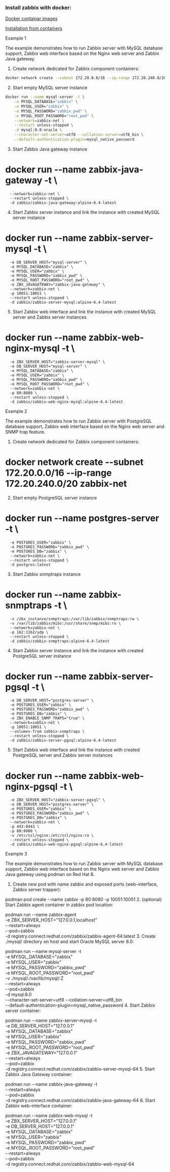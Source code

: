 ### Install zabbix with docker:
[Docker containar images](https://www.zabbix.com/container_images)

[Installation from containers](https://www.zabbix.com/documentation/current/en/manual/installation/containers)


Example 1

The example demonstrates how to run Zabbix server with MySQL database support, Zabbix web interface based on the Nginx web server and Zabbix Java gateway.

1. Create network dedicated for Zabbix component containers:
```bash
docker network create --subnet 172.20.0.0/16 --ip-range 172.20.240.0/20 zabbix-net
```
2. Start empty MySQL server instance
```bash
docker run --name mysql-server -t \
    -e MYSQL_DATABASE="zabbix" \
    -e MYSQL_USER="zabbix" \
    -e MYSQL_PASSWORD="zabbix_pwd" \
    -e MYSQL_ROOT_PASSWORD="root_pwd" \
    --network=zabbix-net \
    --restart unless-stopped \
    -d mysql:8.0-oracle \
    --character-set-server=utf8 --collation-server=utf8_bin \
    --default-authentication-plugin=mysql_native_password
```
    
3. Start Zabbix Java gateway instance

# docker run --name zabbix-java-gateway -t \
      --network=zabbix-net \
      --restart unless-stopped \
      -d zabbix/zabbix-java-gateway:alpine-6.4-latest
4. Start Zabbix server instance and link the instance with created MySQL server instance

# docker run --name zabbix-server-mysql -t \
      -e DB_SERVER_HOST="mysql-server" \
      -e MYSQL_DATABASE="zabbix" \
      -e MYSQL_USER="zabbix" \
      -e MYSQL_PASSWORD="zabbix_pwd" \
      -e MYSQL_ROOT_PASSWORD="root_pwd" \
      -e ZBX_JAVAGATEWAY="zabbix-java-gateway" \
      --network=zabbix-net \
      -p 10051:10051 \
      --restart unless-stopped \
      -d zabbix/zabbix-server-mysql:alpine-6.4-latest
5. Start Zabbix web interface and link the instance with created MySQL server and Zabbix server instances

# docker run --name zabbix-web-nginx-mysql -t \
      -e ZBX_SERVER_HOST="zabbix-server-mysql" \
      -e DB_SERVER_HOST="mysql-server" \
      -e MYSQL_DATABASE="zabbix" \
      -e MYSQL_USER="zabbix" \
      -e MYSQL_PASSWORD="zabbix_pwd" \
      -e MYSQL_ROOT_PASSWORD="root_pwd" \
      --network=zabbix-net \
      -p 80:8080 \
      --restart unless-stopped \
      -d zabbix/zabbix-web-nginx-mysql:alpine-6.4-latest
Example 2

The example demonstrates how to run Zabbix server with PostgreSQL database support, Zabbix web interface based on the Nginx web server and SNMP trap feature.

1. Create network dedicated for Zabbix component containers:

# docker network create --subnet 172.20.0.0/16 --ip-range 172.20.240.0/20 zabbix-net
2. Start empty PostgreSQL server instance

# docker run --name postgres-server -t \
      -e POSTGRES_USER="zabbix" \
      -e POSTGRES_PASSWORD="zabbix_pwd" \
      -e POSTGRES_DB="zabbix" \
      --network=zabbix-net \
      --restart unless-stopped \
      -d postgres:latest
3. Start Zabbix snmptraps instance

# docker run --name zabbix-snmptraps -t \
      -v /zbx_instance/snmptraps:/var/lib/zabbix/snmptraps:rw \
      -v /var/lib/zabbix/mibs:/usr/share/snmp/mibs:ro \
      --network=zabbix-net \
      -p 162:1162/udp \
      --restart unless-stopped \
      -d zabbix/zabbix-snmptraps:alpine-6.4-latest
4. Start Zabbix server instance and link the instance with created PostgreSQL server instance

# docker run --name zabbix-server-pgsql -t \
      -e DB_SERVER_HOST="postgres-server" \
      -e POSTGRES_USER="zabbix" \
      -e POSTGRES_PASSWORD="zabbix_pwd" \
      -e POSTGRES_DB="zabbix" \
      -e ZBX_ENABLE_SNMP_TRAPS="true" \
      --network=zabbix-net \
      -p 10051:10051 \
      --volumes-from zabbix-snmptraps \
      --restart unless-stopped \
      -d zabbix/zabbix-server-pgsql:alpine-6.4-latest
5. Start Zabbix web interface and link the instance with created PostgreSQL server and Zabbix server instances

# docker run --name zabbix-web-nginx-pgsql -t \
      -e ZBX_SERVER_HOST="zabbix-server-pgsql" \
      -e DB_SERVER_HOST="postgres-server" \
      -e POSTGRES_USER="zabbix" \
      -e POSTGRES_PASSWORD="zabbix_pwd" \
      -e POSTGRES_DB="zabbix" \
      --network=zabbix-net \
      -p 443:8443 \
      -p 80:8080 \
      -v /etc/ssl/nginx:/etc/ssl/nginx:ro \
      --restart unless-stopped \
      -d zabbix/zabbix-web-nginx-pgsql:alpine-6.4-latest
Example 3

The example demonstrates how to run Zabbix server with MySQL database support, Zabbix web interface based on the Nginx web server and Zabbix Java gateway using podman on Red Hat 8.

1. Create new pod with name zabbix and exposed ports (web-interface, Zabbix server trapper):

podman pod create --name zabbix -p 80:8080 -p 10051:10051
2. (optional) Start Zabbix agent container in zabbix pod location:

podman run --name zabbix-agent \
    -e ZBX_SERVER_HOST="127.0.0.1,localhost" \
    --restart=always \
    --pod=zabbix \
    -d registry.connect.redhat.com/zabbix/zabbix-agent-64:latest
3. Create ./mysql/ directory on host and start Oracle MySQL server 8.0:

podman run --name mysql-server -t \
      -e MYSQL_DATABASE="zabbix" \
      -e MYSQL_USER="zabbix" \
      -e MYSQL_PASSWORD="zabbix_pwd" \
      -e MYSQL_ROOT_PASSWORD="root_pwd" \
      -v ./mysql/:/var/lib/mysql/:Z \
      --restart=always \
      --pod=zabbix \
      -d mysql:8.0 \
      --character-set-server=utf8 --collation-server=utf8_bin \
      --default-authentication-plugin=mysql_native_password
4. Start Zabbix server container:

podman run --name zabbix-server-mysql -t \
                  -e DB_SERVER_HOST="127.0.0.1" \
                  -e MYSQL_DATABASE="zabbix" \
                  -e MYSQL_USER="zabbix" \
                  -e MYSQL_PASSWORD="zabbix_pwd" \
                  -e MYSQL_ROOT_PASSWORD="root_pwd" \
                  -e ZBX_JAVAGATEWAY="127.0.0.1" \
                  --restart=always \
                  --pod=zabbix \
                  -d registry.connect.redhat.com/zabbix/zabbix-server-mysql-64
5. Start Zabbix Java Gateway container:

podman run --name zabbix-java-gateway -t \
      --restart=always \
      --pod=zabbix \
      -d registry.connect.redhat.com/zabbix/zabbix-java-gateway-64
6. Start Zabbix web-interface container:

podman run --name zabbix-web-mysql -t \
                  -e ZBX_SERVER_HOST="127.0.0.1" \
                  -e DB_SERVER_HOST="127.0.0.1" \
                  -e MYSQL_DATABASE="zabbix" \
                  -e MYSQL_USER="zabbix" \
                  -e MYSQL_PASSWORD="zabbix_pwd" \
                  -e MYSQL_ROOT_PASSWORD="root_pwd" \
                  --restart=always \
                  --pod=zabbix \
                  -d registry.connect.redhat.com/zabbix/zabbix-web-mysql-64


